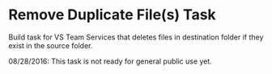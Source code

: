 # Remove Duplicate File(s) Task
Build task for VS Team Services that deletes files in destination folder if they exist in the source folder.


08/28/2016: This task is not ready for general public use yet.
